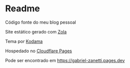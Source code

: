 # Readme

Código fonte do meu blog pessoal

Site estático gerado com [Zola](https://www.getzola.org/)

Tema por [Kodama](https://github.com/adfaure/kodama-theme)

Hospedado no [Cloudflare Pages](https://pages.cloudflare.com/)

Pode ser encontrado em <https://gabriel-zanetti.pages.dev>
